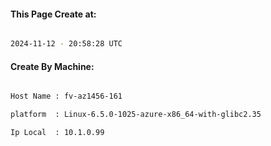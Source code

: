 
   
#### This Page Create at:

```bash

2024-11-12 - 20:58:28 UTC

```

#### Create By Machine:

```bash

Host Name : fv-az1456-161

platform  : Linux-6.5.0-1025-azure-x86_64-with-glibc2.35

Ip Local  : 10.1.0.99

```

